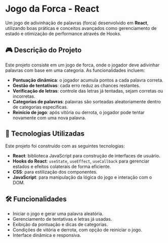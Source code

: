 # Jogo da Forca - React

Um jogo de adivinhação de palavras (forca) desenvolvido em **React**, utilizando boas práticas e conceitos avançados como gerenciamento de estado e otimização de performance através de Hooks.

## 🎮 Descrição do Projeto

Este projeto consiste em um jogo de forca, onde o jogador deve adivinhar palavras com base em uma categoria. As funcionalidades incluem:

- **Pontuação dinâmica**: o jogador acumula pontos a cada palavra correta.
- **Gestão de tentativas**: cada erro reduz as chances restantes.
- **Verificação de letras**: controle das letras já tentadas, sejam corretas ou incorretas.
- **Categorias de palavras**: palavras são sorteadas aleatoriamente dentro de categorias específicas.
- **Reinício de jogo**: após vitória ou derrota, o jogador pode tentar novamente com uma nova palavra.

## 🚀 Tecnologias Utilizadas

Este projeto foi construído com as seguintes tecnologias:

- **React**: biblioteca JavaScript para construção de interfaces de usuário.
- **Hooks do React**: `useState`, `useEffect`, `useCallback` para gerenciar estados e efeitos colaterais de forma eficiente.
- **CSS**: para estilização dos componentes.
- **JavaScript**: para manipulação da lógica do jogo e interação com o DOM.

## 🛠️ Funcionalidades

- Iniciar o jogo e gerar uma palavra aleatória.
- Gerenciamento de tentativas e letras já usadas.
- Exibição da pontuação e dicas de categorias.
- Condições de vitória e derrota, com opção de reiniciar o jogo.
- Interface dinâmica e responsiva.
